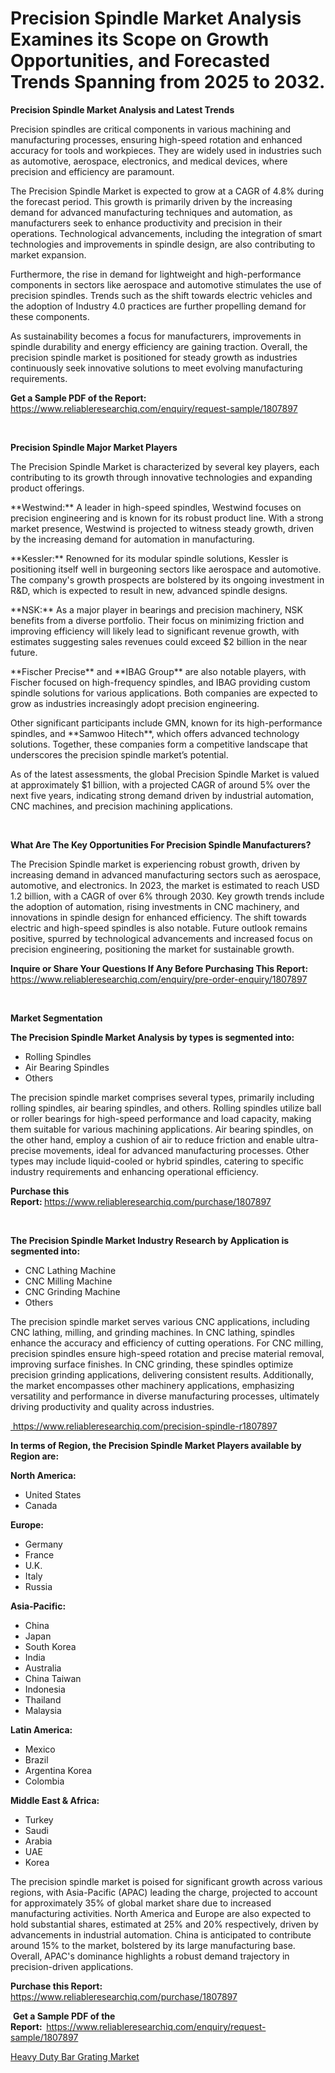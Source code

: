 <p><h1>Precision Spindle Market Analysis Examines its Scope on Growth Opportunities, and Forecasted Trends Spanning from 2025 to 2032.</h1></p><p><strong>Precision Spindle Market Analysis and Latest Trends</strong></p>
<p><p>Precision spindles are critical components in various machining and manufacturing processes, ensuring high-speed rotation and enhanced accuracy for tools and workpieces. They are widely used in industries such as automotive, aerospace, electronics, and medical devices, where precision and efficiency are paramount.</p><p>The Precision Spindle Market is expected to grow at a CAGR of 4.8% during the forecast period. This growth is primarily driven by the increasing demand for advanced manufacturing techniques and automation, as manufacturers seek to enhance productivity and precision in their operations. Technological advancements, including the integration of smart technologies and improvements in spindle design, are also contributing to market expansion.</p><p>Furthermore, the rise in demand for lightweight and high-performance components in sectors like aerospace and automotive stimulates the use of precision spindles. Trends such as the shift towards electric vehicles and the adoption of Industry 4.0 practices are further propelling demand for these components.</p><p>As sustainability becomes a focus for manufacturers, improvements in spindle durability and energy efficiency are gaining traction. Overall, the precision spindle market is positioned for steady growth as industries continuously seek innovative solutions to meet evolving manufacturing requirements.</p></p>
<p><strong>Get a Sample PDF of the Report:&nbsp;</strong> <a href="https://www.reliableresearchiq.com/enquiry/request-sample/1807897?utm_campaign=2267&utm_medium=2&utm_source=Github&utm_content=ia&utm_term=19022025&utm_id=precision-spindle">https://www.reliableresearchiq.com/enquiry/request-sample/1807897</a></p>
<p>&nbsp;</p>
<p><strong>Precision Spindle Major Market Players</strong></p>
<p><p>The Precision Spindle Market is characterized by several key players, each contributing to its growth through innovative technologies and expanding product offerings. </p><p>**Westwind:** A leader in high-speed spindles, Westwind focuses on precision engineering and is known for its robust product line. With a strong market presence, Westwind is projected to witness steady growth, driven by the increasing demand for automation in manufacturing.</p><p>**Kessler:** Renowned for its modular spindle solutions, Kessler is positioning itself well in burgeoning sectors like aerospace and automotive. The company's growth prospects are bolstered by its ongoing investment in R&D, which is expected to result in new, advanced spindle designs.</p><p>**NSK:** As a major player in bearings and precision machinery, NSK benefits from a diverse portfolio. Their focus on minimizing friction and improving efficiency will likely lead to significant revenue growth, with estimates suggesting sales revenues could exceed $2 billion in the near future.</p><p>**Fischer Precise** and **IBAG Group** are also notable players, with Fischer focused on high-frequency spindles, and IBAG providing custom spindle solutions for various applications. Both companies are expected to grow as industries increasingly adopt precision engineering.</p><p>Other significant participants include GMN, known for its high-performance spindles, and **Samwoo Hitech**, which offers advanced technology solutions. Together, these companies form a competitive landscape that underscores the precision spindle market’s potential.</p><p>As of the latest assessments, the global Precision Spindle Market is valued at approximately $1 billion, with a projected CAGR of around 5% over the next five years, indicating strong demand driven by industrial automation, CNC machines, and precision machining applications.</p></p>
<p>&nbsp;</p>
<p><strong>What Are The Key Opportunities For Precision Spindle Manufacturers?</strong></p>
<p><p>The Precision Spindle market is experiencing robust growth, driven by increasing demand in advanced manufacturing sectors such as aerospace, automotive, and electronics. In 2023, the market is estimated to reach USD 1.2 billion, with a CAGR of over 6% through 2030. Key growth trends include the adoption of automation, rising investments in CNC machinery, and innovations in spindle design for enhanced efficiency. The shift towards electric and high-speed spindles is also notable. Future outlook remains positive, spurred by technological advancements and increased focus on precision engineering, positioning the market for sustainable growth.</p></p>
<p><strong>Inquire or Share Your Questions If Any Before Purchasing This Report:</strong> <a href="https://www.reliableresearchiq.com/enquiry/pre-order-enquiry/1807897?utm_campaign=2267&utm_medium=2&utm_source=Github&utm_content=ia&utm_term=19022025&utm_id=precision-spindle">https://www.reliableresearchiq.com/enquiry/pre-order-enquiry/1807897</a></p>
<p>&nbsp;</p>
<p><strong>Market Segmentation</strong></p>
<p><strong>The Precision Spindle Market Analysis by types is segmented into:</strong></p>
<p><ul><li>Rolling Spindles</li><li>Air Bearing Spindles</li><li>Others</li></ul></p>
<p><p>The precision spindle market comprises several types, primarily including rolling spindles, air bearing spindles, and others. Rolling spindles utilize ball or roller bearings for high-speed performance and load capacity, making them suitable for various machining applications. Air bearing spindles, on the other hand, employ a cushion of air to reduce friction and enable ultra-precise movements, ideal for advanced manufacturing processes. Other types may include liquid-cooled or hybrid spindles, catering to specific industry requirements and enhancing operational efficiency.</p></p>
<p><strong>Purchase this Report:&nbsp;</strong><a href="https://www.reliableresearchiq.com/purchase/1807897?utm_campaign=2267&utm_medium=2&utm_source=Github&utm_content=ia&utm_term=19022025&utm_id=precision-spindle">https://www.reliableresearchiq.com/purchase/1807897</a></p>
<p>&nbsp;</p>
<p><strong>The Precision Spindle Market Industry Research by Application is segmented into:</strong></p>
<p><ul><li>CNC Lathing Machine</li><li>CNC Milling Machine</li><li>CNC Grinding Machine</li><li>Others</li></ul></p>
<p><p>The precision spindle market serves various CNC applications, including CNC lathing, milling, and grinding machines. In CNC lathing, spindles enhance the accuracy and efficiency of cutting operations. For CNC milling, precision spindles ensure high-speed rotation and precise material removal, improving surface finishes. In CNC grinding, these spindles optimize precision grinding applications, delivering consistent results. Additionally, the market encompasses other machinery applications, emphasizing versatility and performance in diverse manufacturing processes, ultimately driving productivity and quality across industries.</p></p>
<p><a href="https://www.reliableresearchiq.com/precision-spindle-r1807897?utm_campaign=2267&utm_medium=2&utm_source=Github&utm_content=ia&utm_term=19022025&utm_id=precision-spindle">&nbsp;https://www.reliableresearchiq.com/precision-spindle-r1807897</a></p>
<p><strong>In terms of Region, the Precision Spindle Market Players available by Region are:</strong></p>
<p>
    <p> <strong> North America: </strong>
        <ul>
            <li>United States</li>
            <li>Canada</li>
        </ul>
        </p> 
    <p> <strong> Europe: </strong>
        <ul>
            <li>Germany</li>
            <li>France</li>
            <li>U.K.</li>
            <li>Italy</li>
            <li>Russia</li>
        </ul>
        </p> 
    <p> <strong> Asia-Pacific: </strong>
        <ul>
            <li>China</li>
            <li>Japan</li>
            <li>South Korea</li>
            <li>India</li>
            <li>Australia</li>
            <li>China Taiwan</li>
            <li>Indonesia</li>
            <li>Thailand</li>
            <li>Malaysia</li>
        </ul>
        </p> 
    <p> <strong> Latin America: </strong>
        <ul>
            <li>Mexico</li>
            <li>Brazil</li>
            <li>Argentina Korea</li>
            <li>Colombia</li>
        </ul>
        </p> 
    <p> <strong> Middle East & Africa: </strong>
        <ul>
            <li>Turkey</li>
            <li>Saudi</li>
            <li>Arabia</li>
            <li>UAE</li>
            <li>Korea</li>
        </ul>
    </p>
    </p>
<p><p>The precision spindle market is poised for significant growth across various regions, with Asia-Pacific (APAC) leading the charge, projected to account for approximately 35% of global market share due to increased manufacturing activities. North America and Europe are also expected to hold substantial shares, estimated at 25% and 20% respectively, driven by advancements in industrial automation. China is anticipated to contribute around 15% to the market, bolstered by its large manufacturing base. Overall, APAC's dominance highlights a robust demand trajectory in precision-driven applications.</p></p>
<p><strong>Purchase this Report: </strong><a href="https://www.reliableresearchiq.com/purchase/1807897?utm_campaign=2267&utm_medium=2&utm_source=Github&utm_content=ia&utm_term=19022025&utm_id=precision-spindle">https://www.reliableresearchiq.com/purchase/1807897</a></p>
<p>&nbsp;<strong>Get a Sample PDF of the Report:&nbsp;&nbsp;</strong><a href="https://www.reliableresearchiq.com/enquiry/request-sample/1807897?utm_campaign=2267&utm_medium=2&utm_source=Github&utm_content=ia&utm_term=19022025&utm_id=precision-spindle">https://www.reliableresearchiq.com/enquiry/request-sample/1807897</a></p>
<p><strong></strong></p>
<p><p><a href="https://github.com/steidmindy199393/Market-Research-Report-List-1/blob/main/heavy-duty-bar-grating-market.md?utm_campaign=2267&utm_medium=2&utm_source=Github&utm_content=ia&utm_term=19022025&utm_id=precision-spindle">Heavy Duty Bar Grating Market</a></p></p>